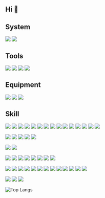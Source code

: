 ## Hi 👋

## System

[![](https://img.shields.io/badge/macOS-Monterey-7204E4?style=flat-square&logo=Apple&logoColor=ffffff)](https://www.apple.com/macos/big-sur/)
[![](https://shields.io/badge/centos-7.0-6495ED?logo=CentOS&logoColor=white&style=flat-square)](https://www.centos.org/)

## Tools
[![](https://img.shields.io/badge/Browser-chrome-FFD700?logo=Google%20Chrome&logoColor=white&style=flat-square)](https://www.google.cn/chrome/)
[![](https://img.shields.io/badge/Editor-Sublime-2E3842?style=flat-square&logo=Sublime%20Text)](https://www.sublimetext.com/)
[![](https://img.shields.io/badge/IDE-Visual%20Studio%20Code-007ACC?style=flat-square&logo=Visual-Studio-Code&logoColor=007ACC)](https://code.visualstudio.com/)
[![](https://img.shields.io/badge/IDE-Webstorm-87CEFA?style=flat-square&logo=Webstorm&logoColor=F0FFFF)](https://www.jetbrains.com/webstorm/)


## Equipment
[![](https://img.shields.io/badge/iPhone-000?style=flat-square&logo=apple&logoColor=ffffff)](https://www.apple.com/iphone/)
[![](https://img.shields.io/badge/Samsung-1428A0?style=flat-square&logo=Samsung&logoColor=ffffff)](https://www.samsung.com/cn/)
[![](https://img.shields.io/badge/Nintendo%20Switch-E95420?style=flat-square&logo=Nintendo-Switch&logoColor=ffffff)](https://www.nintendo.com/switch/)

## Skill

[![](https://img.shields.io/badge/-CSS3-1572B6?style=flat-square&logo=css3&logoColor=white)](https://www.w3.org/Style/CSS/)
[![](https://img.shields.io/badge/-HTML5-E34F26?style=flat-square&logo=html5&logoColor=white)](https://html.spec.whatwg.org/)
[![](https://img.shields.io/badge/-Canvas-00C4CC?style=flat-square&logo=Canvas&logoColor=white)](https://developer.mozilla.org/zh-CN/docs/Web/API/Canvas_API/Tutorial)
[![](https://img.shields.io/badge/-Svg-4FC08D?style=flat-square)](https://developer.mozilla.org/zh-CN/docs/Web/SVG)
[![](https://img.shields.io/badge/-JavaScript%20ES6-f7e018?style=flat-square&logo=javascript&logoColor=white)](https://www.ecma-international.org/)
[![](https://img.shields.io/badge/-jQuery-0769AD?style=flat-square&logo=jQuery&logoColor=white)](https://jquery.com/)
[![](https://img.shields.io/badge/Typescript-007ACC?style=flat-square&logo=TypeScript&logoColor=ffffff)](https://www.typescriptlang.org/)
[![](https://img.shields.io/badge/-Vue-4FC08D?style=flat-square&logo=Vue.js&logoColor=white)](https://vuejs.org/)
[![](https://img.shields.io/badge/-React-61dafb?style=flat-square&logo=react&logoColor=ffffff)](https://reactjs.org/)
[![](https://img.shields.io/badge/-Electron-47848F?style=flat-square&logo=Electron&logoColor=white)](https://www.ecma-international.org/)
[![](https://img.shields.io/badge/-ReactNative-61dafb?style=flat-square&logo=react&logoColor=ffffff)](https://github.com/necolas/react-native-web)
[![](https://img.shields.io/badge/-微信小程序-2CA245?style=flat-square)](https://mp.weixin.qq.com/)
[![](https://img.shields.io/badge/-Taro-0C14CA?style=flat-square)](https://taro.aotu.io/)
[![](https://img.shields.io/badge/-Uniapp-2B9939?style=flat-square&)](https://uniapp.dcloud.io/)
[![](https://img.shields.io/badge/-umi-1B90FF?style=flat-square)](https://umijs.org/)

[![](https://img.shields.io/badge/-Sass-cc6699?style=flat-square&logo=sass&logoColor=white)](https://sass-lang.com/)
[![](https://img.shields.io/badge/-Less-1D365D?style=flat-square&logo=Less&logoColor=white)](https://lesscss.org/)
[![](https://img.shields.io/badge/-stylus-333333?style=flat-square&logo=stylus&logoColor=white)](https://stylus-lang.com/)
[![](https://img.shields.io/badge/-PostCSS-dd3a0a?style=flat-square&logo=postcss&logoColor=white)](https://postcss.org/)
[![](https://img.shields.io/badge/-BootStrap-7952B3?style=flat-square&logo=Bootstrap&logoColor=white)](https://getbootstrap.com/)

[![](https://img.shields.io/badge/-VuePress-4FC08D?style=flat-square&logo=Vue&logoColor=white)](https://vuepress.vuejs.org)
[![](https://img.shields.io/badge/-Hexo-0E83CD?style=flat-square&logo=Hexo&logoColor=white)](https://hexo.io/)

[![](https://img.shields.io/badge/-Node.js-43853d?style=flat-square&logo=node.js&logoColor=ffffff)](https://nodejs.org/)
[![](https://img.shields.io/badge/-Express-000000?style=flat-square&logo=Express&logoColor=white)](https://expressjs.com/)
[![](https://img.shields.io/badge/-Nuxt-00DC82?style=flat-square&logo=Nuxt.js&logoColor=white)](https://nuxtjs.org/)
[![](https://img.shields.io/badge/-Next-000000?style=flat-square&logo=Next.js&logoColor=white)](https://nextjs.org/)
[![](https://img.shields.io/badge/-MySQL-4479A1?style=flat-square&logo=MySQL&logoColor=white)](https://www.mysql.com/)
[![](https://img.shields.io/badge/-PostgreSQL-4169E1?style=flat-square&logo=PostgreSQL&logoColor=white)](https://www.postgresql.org/)
[![](https://img.shields.io/badge/-MongoDB-47A248?style=flat-square&logo=MongoDB&logoColor=white)](https://www.mongodb.com/)
[![](https://img.shields.io/badge/-Redis-DC382D?style=flat-square&logo=Redis&logoColor=white)](https://redis.io/)

[![](https://img.shields.io/badge/-NPM-cb3837?style=flat-square&logo=npm&logoColor=white)](https://npmjs.com/)
[![](https://img.shields.io/badge/-Yarn-2C8EBB?style=flat-square&logo=Yarn&logoColor=white)](https://yarnpkg.com/)
[![](https://img.shields.io/badge/-Babel-F9DC3E?style=flat-square&logo=Babel&logoColor=white)](https://babeljs.io/)
[![](https://img.shields.io/badge/-Gulp-CF4647?style=flat-square&logo=gulp&logoColor=white)](https://gulpjs.com/)
[![](https://img.shields.io/badge/-Webpack-8dd6f9?style=flat-square&logo=webpack&logoColor=white)](https://webpack.js.org/)
[![](https://img.shields.io/badge/-vite-646CFF?style=flat-square&logo=Vite&logoColor=white)](https://vitejs.dev/)
[![](https://img.shields.io/badge/-Jest-C21325?style=flat-square&logo=Jest&logoColor=white)](https://jestjs.io/)
[![](https://img.shields.io/badge/-Git-f05032?style=flat-square&logo=git&logoColor=white)](https://git-scm.com/)
[![](https://img.shields.io/badge/-Travis%20CI-3EAAAF?style=flat-square&logo=Travis%20CI&logoColor=white)](https://www.travis-ci.org/)
[![](https://img.shields.io/badge/-Linux-fcc624?style=flat-square&logo=linux&logoColor=white)](https://www.linuxfoundation.org/)
[![](https://img.shields.io/badge/-Nginx-269539?style=flat-square&logo=nginx&logoColor=ffffff)](https://nginx.org/)
[![](https://img.shields.io/badge/-Docker-2496ED?style=flat-square&logo=docker&logoColor=ffffff)](https://www.docker.com/)
[![](https://img.shields.io/badge/-Apache-D22128?style=flat-square&logo=Apache&logoColor=white)](https://httpd.apache.org/)

[![](https://img.shields.io/badge/-Python3-3776AB?style=flat-square&logo=python&logoColor=ffffff)](https://www.python.org/)
[![](https://img.shields.io/badge/-php-777BB4?style=flat-square&logo=PHP&logoColor=white)](https://www.php.net/)
![](https://img.shields.io/badge/Adobe%20Photoshop-31A8FF?style=flat-square&logo=Adobe-Photoshop&logoColor=ffffff)

![Top Langs](https://github-readme-stats.vercel.app/api/top-langs/?username=eternallycyf&layout=compact)
